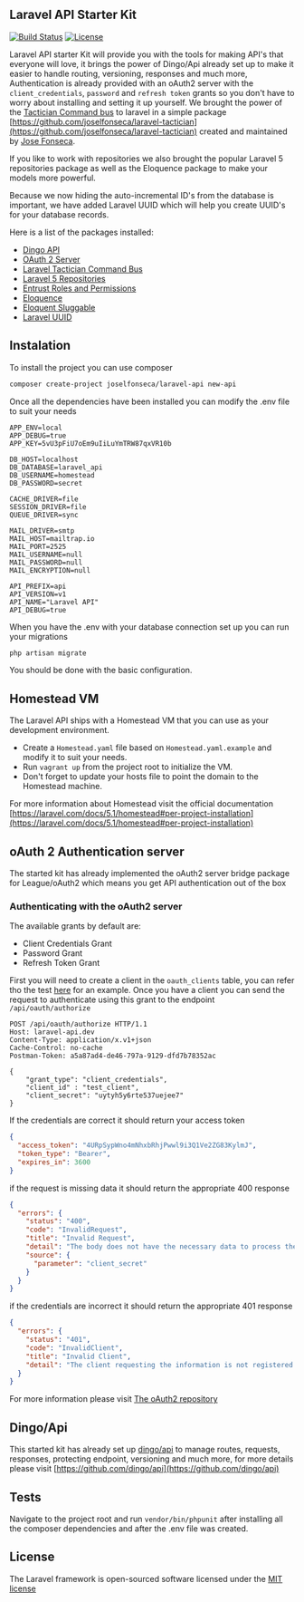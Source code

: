 ## Laravel API Starter Kit

[![Build Status](https://travis-ci.org/joselfonseca/laravel-api.svg)](https://travis-ci.org/joselfonseca/laravel-api)
[![License](https://poser.pugx.org/laravel/framework/license.svg)](https://packagist.org/packages/laravel/framework)

Laravel API starter Kit will provide you with the tools for making API's that everyone will love, it brings the power of Dingo/Api already set up to make it easier to handle routing, versioning, responses and much more, Authentication is already provided with an oAuth2 server with the `client_credentials`, `password` and `refresh token` grants so you don't have to worry about installing and setting it up yourself. We brought the power of the [Tactician Command bus](http://tactician.thephpleague.com/) to laravel in a simple package [https://github.com/joselfonseca/laravel-tactician](https://github.com/joselfonseca/laravel-tactician) created and maintained by [Jose Fonseca](https://github.com/joselfonseca).

If you like to work with repositories we also brought the popular Laravel 5 repositories package as well as the Eloquence package to make your models more powerful.

Because we now hiding the auto-incremental ID's from the database is important, we have added Laravel UUID which will help you create UUID's for your database records. 

Here is a list of the packages installed:

- [Dingo API](https://github.com/dingo/api)
- [OAuth 2 Server](https://github.com/lucadegasperi/oauth2-server-laravel)
- [Laravel Tactician Command Bus](https://github.com/joselfonseca/laravel-tactician)
- [Laravel 5 Repositories](https://github.com/andersao/l5-repository)
- [Entrust Roles and Permissions](https://github.com/Zizaco/entrust)
- [Eloquence](https://github.com/jarektkaczyk/eloquence)
- [Eloquent Sluggable](https://github.com/cviebrock/eloquent-sluggable)
- [Laravel UUID](https://github.com/webpatser/laravel-uuid)

## Instalation

To install the project you can use composer

```bash
composer create-project joselfonseca/laravel-api new-api
```

Once all the dependencies have been installed you can modify the .env file to suit your needs

```
APP_ENV=local
APP_DEBUG=true
APP_KEY=5vU3pFiU7oEm9uIiLuYmTRW87qxVR10b

DB_HOST=localhost
DB_DATABASE=laravel_api
DB_USERNAME=homestead
DB_PASSWORD=secret

CACHE_DRIVER=file
SESSION_DRIVER=file
QUEUE_DRIVER=sync

MAIL_DRIVER=smtp
MAIL_HOST=mailtrap.io
MAIL_PORT=2525
MAIL_USERNAME=null
MAIL_PASSWORD=null
MAIL_ENCRYPTION=null

API_PREFIX=api
API_VERSION=v1
API_NAME="Laravel API"
API_DEBUG=true
```

When you have the .env with your database connection set up you can run your migrations

```bash
php artisan migrate
```

You should be done with the basic configuration.

## Homestead VM

The Laravel API ships with a Homestead VM that you can use as your development environment.

- Create a `Homestead.yaml` file based on `Homestead.yaml.example` and modify it to suit your needs.
- Run `vagrant up` from the project root to initialize the VM.
- Don't forget to update your hosts file to point the domain to the Homestead machine.

For more information about Homestead visit the official documentation [https://laravel.com/docs/5.1/homestead#per-project-installation](https://laravel.com/docs/5.1/homestead#per-project-installation)

## oAuth 2 Authentication server

The started kit has already implemented the oAuth2 server bridge package for League/oAuth2 which means you get API authentication out of the box

### Authenticating with the oAuth2 server

The available grants by default are:

- Client Credentials Grant
- Password Grant
- Refresh Token Grant

First you will need to create a client in the `oauth_clients` table, you can refer tho the test [here](https://github.com/joselfonseca/laravel-api/blob/master/tests/Auth/OAuthServerTest.php#L71) for an example. Once you have a client you can send the request to authenticate using this grant to the endpoint `/api/oauth/authorize`

```
POST /api/oauth/authorize HTTP/1.1
Host: laravel-api.dev
Content-Type: application/x.v1+json
Cache-Control: no-cache
Postman-Token: a5a87ad4-de46-797a-9129-dfd7b78352ac

{
    "grant_type": "client_credentials",
    "client_id" : "test_client",
    "client_secret": "uytyh5y6rte537uejee7"
}
```

If the credentials are correct it should return your access token

```json
{
  "access_token": "4URpSypWno4mNhxbRhjPwwl9i3Q1Ve2ZG83KylmJ",
  "token_type": "Bearer",
  "expires_in": 3600
}
```

if the request is missing data it should return the appropriate 400 response

```json
{
  "errors": {
    "status": "400",
    "code": "InvalidRequest",
    "title": "Invalid Request",
    "detail": "The body does not have the necessary data to process the transaction",
    "source": {
      "parameter": "client_secret"
    }
  }
}
```

if the credentials are incorrect it should return the appropriate 401 response

```json
{
  "errors": {
    "status": "401",
    "code": "InvalidClient",
    "title": "Invalid Client",
    "detail": "The client requesting the information is not registered in the API"
  }
}
```

For more information please visit [The oAuth2 repository](https://github.com/lucadegasperi/oauth2-server-laravel/tree/master/docs)

## Dingo/Api

This started kit has already set up [dingo/api](https://github.com/dingo/api) to manage routes, requests, responses, protecting endpoint, versioning and much more, for more details please visit [https://github.com/dingo/api](https://github.com/dingo/api) 

## Tests

Navigate to the project root and run `vendor/bin/phpunit` after installing all the composer dependencies and after the .env file was created.

## License

The Laravel framework is open-sourced software licensed under the [MIT license](http://opensource.org/licenses/MIT)
